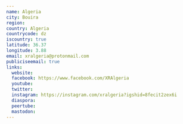 ```yaml
---
name: Algeria
city: Bouira
region:
country: Algeria
countrycode: dz
iscountry: true
latitude: 36.37
longitude: 3.88
email: xralgeria@protonmail.com
publiciseemail: true
links:
  website:
  facebook: https://www.facebook.com/XRAlgeria
  youtube:
  twitter:
  instagram: https://instagram.com/xralgeria?igshid=8fecit2zex6i
  diaspora:
  peertube:
  mastodon:
---
```


